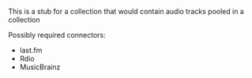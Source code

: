 This is a stub for a collection that would contain audio tracks pooled in a collection

Possibly required connectors:
* last.fm
* Rdio
* MusicBrainz
